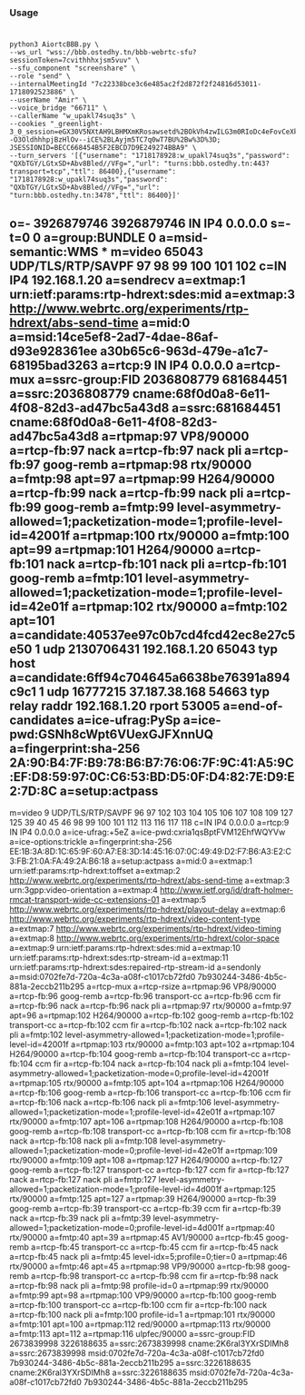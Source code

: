 ### Usage 

# 
    python3 AiortcBBB.py \
    --ws_url "wss://bbb.ostedhy.tn/bbb-webrtc-sfu?sessionToken=7cvithhhxjsm5vuv" \
    --sfu_component "screenshare" \
    --role "send" \
    --internalMeetingId "7c22338bce3c6e485ac2f2d872f2f24816d53011-1718092523886" \
    --userName "Amir" \
    --voice_bridge "66711" \
    --callerName "w_upakl74suq3s" \
    --cookies "_greenlight-3_0_session=eGX30V5NXtAH9LBHMXmKRosawsetd%2BOkVh4zwILG3m0RIoDc4eFovCeXknHeYdeq2WOKbeubD2HJDgI6ADrKFvXpinXdDHb%2FzZvUnRh%2FKCucyHORIjc61EKGYHt8yyF%2BGC8BFupYF%2FVDF5gSbjIXtb9KoQxP7MZL1O32OKMcr3XFe3%2FSOncbidmKEf%2F3FOSwBGX%2BAQHvvrt3F6qM8KUVHgTCLbJhQLGgnP2w1OsDuIHOy1Eeys5r0FiuDWRFZYg%2BhCxW7F%2BK9Gh69btG42GUW5pvh%2FxAzKGp6dabMb%2F4Tkkx%2FdGcdkRxuUpXPSXmofzHAYHie%2Bvm5Xs1FNt1F0H55D%2FiE4x0uOu4M%2FwwlsK5uK4SCSvZP8H755est6VDZRIQ8vDTY2a2mSVeNNQn4ExQmtpHFoj0f8zG09qwkQMa3x7cJf%2BF%2FB9wtuwoOw%3D%3D--O3OldhhhpjBzHlOv--iCE%2BLAyjm5TC7q0wT7BU%2Bw%3D%3D; JSESSIONID=BECC668454B5F2EBCD7D9E249274BBA9" \
    --turn_servers '[{"username": "1718178928:w_upakl74suq3s","password": "QXbTGY/LGtxSD+Abv8Bled//VFg=","url": "turns:bbb.ostedhy.tn:443?transport=tcp","ttl": 86400},{"username": "1718178928:w_upakl74suq3s","password": "QXbTGY/LGtxSD+Abv8Bled//VFg=","url": "turn:bbb.ostedhy.tn:3478","ttl": 86400}]'
o=- 3926879746 3926879746 IN IP4 0.0.0.0
s=-
t=0 0
a=group:BUNDLE 0
a=msid-semantic:WMS *
m=video 65043 UDP/TLS/RTP/SAVPF 97 98 99 100 101 102
c=IN IP4 192.168.1.20
a=sendrecv
a=extmap:1 urn:ietf:params:rtp-hdrext:sdes:mid
a=extmap:3 http://www.webrtc.org/experiments/rtp-hdrext/abs-send-time
a=mid:0
a=msid:14ce5ef8-2ad7-4dae-86af-d93e928361ee a30b65c6-963d-479e-a1c7-68195bad3263
a=rtcp:9 IN IP4 0.0.0.0
a=rtcp-mux
a=ssrc-group:FID 2036808779 681684451
a=ssrc:2036808779 cname:68f0d0a8-6e11-4f08-82d3-ad47bc5a43d8
a=ssrc:681684451 cname:68f0d0a8-6e11-4f08-82d3-ad47bc5a43d8
a=rtpmap:97 VP8/90000
a=rtcp-fb:97 nack
a=rtcp-fb:97 nack pli
a=rtcp-fb:97 goog-remb
a=rtpmap:98 rtx/90000
a=fmtp:98 apt=97
a=rtpmap:99 H264/90000
a=rtcp-fb:99 nack
a=rtcp-fb:99 nack pli
a=rtcp-fb:99 goog-remb
a=fmtp:99 level-asymmetry-allowed=1;packetization-mode=1;profile-level-id=42001f
a=rtpmap:100 rtx/90000
a=fmtp:100 apt=99
a=rtpmap:101 H264/90000
a=rtcp-fb:101 nack
a=rtcp-fb:101 nack pli
a=rtcp-fb:101 goog-remb
a=fmtp:101 level-asymmetry-allowed=1;packetization-mode=1;profile-level-id=42e01f
a=rtpmap:102 rtx/90000
a=fmtp:102 apt=101
a=candidate:40537ee97c0b7cd4fcd42ec8e27c5e50 1 udp 2130706431 192.168.1.20 65043 typ host
a=candidate:6ff94c704645a6638be76391a894c9c1 1 udp 16777215 37.187.38.168 54663 typ relay raddr 192.168.1.20 rport 53005
a=end-of-candidates
a=ice-ufrag:PySp
a=ice-pwd:GSNh8cWpt6VUexGJFXnnUQ
a=fingerprint:sha-256 2A:90:B4:7F:B9:78:B6:B7:76:06:7F:9C:41:A5:9C:EF:D8:59:97:0C:C6:53:BD:D5:0F:D4:82:7E:D9:E2:7D:8C
a=setup:actpass
--------
m=video 9 UDP/TLS/RTP/SAVPF 96 97 102 103 104 105 106 107 108 109 127 125 39 40 45 46 98 99 100 101 112 113 116 117 118
c=IN IP4 0.0.0.0
a=rtcp:9 IN IP4 0.0.0.0
a=ice-ufrag:+5eZ
a=ice-pwd:cxria1qsBptFVM12EhfWQYVw
a=ice-options:trickle
a=fingerprint:sha-256 EE:1B:3A:8D:1C:65:9F:60:A7:E8:3D:14:45:16:07:0C:49:49:D2:F7:B6:A3:E2:C3:FB:21:0A:FA:49:2A:B6:18
a=setup:actpass
a=mid:0
a=extmap:1 urn:ietf:params:rtp-hdrext:toffset
a=extmap:2 http://www.webrtc.org/experiments/rtp-hdrext/abs-send-time
a=extmap:3 urn:3gpp:video-orientation
a=extmap:4 http://www.ietf.org/id/draft-holmer-rmcat-transport-wide-cc-extensions-01
a=extmap:5 http://www.webrtc.org/experiments/rtp-hdrext/playout-delay
a=extmap:6 http://www.webrtc.org/experiments/rtp-hdrext/video-content-type
a=extmap:7 http://www.webrtc.org/experiments/rtp-hdrext/video-timing
a=extmap:8 http://www.webrtc.org/experiments/rtp-hdrext/color-space
a=extmap:9 urn:ietf:params:rtp-hdrext:sdes:mid
a=extmap:10 urn:ietf:params:rtp-hdrext:sdes:rtp-stream-id
a=extmap:11 urn:ietf:params:rtp-hdrext:sdes:repaired-rtp-stream-id
a=sendonly
a=msid:0702fe7d-720a-4c3a-a08f-c1017cb72fd0 7b930244-3486-4b5c-881a-2eccb211b295
a=rtcp-mux
a=rtcp-rsize
a=rtpmap:96 VP8/90000
a=rtcp-fb:96 goog-remb
a=rtcp-fb:96 transport-cc
a=rtcp-fb:96 ccm fir
a=rtcp-fb:96 nack
a=rtcp-fb:96 nack pli
a=rtpmap:97 rtx/90000
a=fmtp:97 apt=96
a=rtpmap:102 H264/90000
a=rtcp-fb:102 goog-remb
a=rtcp-fb:102 transport-cc
a=rtcp-fb:102 ccm fir
a=rtcp-fb:102 nack
a=rtcp-fb:102 nack pli
a=fmtp:102 level-asymmetry-allowed=1;packetization-mode=1;profile-level-id=42001f
a=rtpmap:103 rtx/90000
a=fmtp:103 apt=102
a=rtpmap:104 H264/90000
a=rtcp-fb:104 goog-remb
a=rtcp-fb:104 transport-cc
a=rtcp-fb:104 ccm fir
a=rtcp-fb:104 nack
a=rtcp-fb:104 nack pli
a=fmtp:104 level-asymmetry-allowed=1;packetization-mode=0;profile-level-id=42001f
a=rtpmap:105 rtx/90000
a=fmtp:105 apt=104
a=rtpmap:106 H264/90000
a=rtcp-fb:106 goog-remb
a=rtcp-fb:106 transport-cc
a=rtcp-fb:106 ccm fir
a=rtcp-fb:106 nack
a=rtcp-fb:106 nack pli
a=fmtp:106 level-asymmetry-allowed=1;packetization-mode=1;profile-level-id=42e01f
a=rtpmap:107 rtx/90000
a=fmtp:107 apt=106
a=rtpmap:108 H264/90000
a=rtcp-fb:108 goog-remb
a=rtcp-fb:108 transport-cc
a=rtcp-fb:108 ccm fir
a=rtcp-fb:108 nack
a=rtcp-fb:108 nack pli
a=fmtp:108 level-asymmetry-allowed=1;packetization-mode=0;profile-level-id=42e01f
a=rtpmap:109 rtx/90000
a=fmtp:109 apt=108
a=rtpmap:127 H264/90000
a=rtcp-fb:127 goog-remb
a=rtcp-fb:127 transport-cc
a=rtcp-fb:127 ccm fir
a=rtcp-fb:127 nack
a=rtcp-fb:127 nack pli
a=fmtp:127 level-asymmetry-allowed=1;packetization-mode=1;profile-level-id=4d001f
a=rtpmap:125 rtx/90000
a=fmtp:125 apt=127
a=rtpmap:39 H264/90000
a=rtcp-fb:39 goog-remb
a=rtcp-fb:39 transport-cc
a=rtcp-fb:39 ccm fir
a=rtcp-fb:39 nack
a=rtcp-fb:39 nack pli
a=fmtp:39 level-asymmetry-allowed=1;packetization-mode=0;profile-level-id=4d001f
a=rtpmap:40 rtx/90000
a=fmtp:40 apt=39
a=rtpmap:45 AV1/90000
a=rtcp-fb:45 goog-remb
a=rtcp-fb:45 transport-cc
a=rtcp-fb:45 ccm fir
a=rtcp-fb:45 nack
a=rtcp-fb:45 nack pli
a=fmtp:45 level-idx=5;profile=0;tier=0
a=rtpmap:46 rtx/90000
a=fmtp:46 apt=45
a=rtpmap:98 VP9/90000
a=rtcp-fb:98 goog-remb
a=rtcp-fb:98 transport-cc
a=rtcp-fb:98 ccm fir
a=rtcp-fb:98 nack
a=rtcp-fb:98 nack pli
a=fmtp:98 profile-id=0
a=rtpmap:99 rtx/90000
a=fmtp:99 apt=98
a=rtpmap:100 VP9/90000
a=rtcp-fb:100 goog-remb
a=rtcp-fb:100 transport-cc
a=rtcp-fb:100 ccm fir
a=rtcp-fb:100 nack
a=rtcp-fb:100 nack pli
a=fmtp:100 profile-id=1
a=rtpmap:101 rtx/90000
a=fmtp:101 apt=100
a=rtpmap:112 red/90000
a=rtpmap:113 rtx/90000
a=fmtp:113 apt=112
a=rtpmap:116 ulpfec/90000
a=ssrc-group:FID 2673839998 3226188635
a=ssrc:2673839998 cname:2K6ral3YXrSDIMh8
a=ssrc:2673839998 msid:0702fe7d-720a-4c3a-a08f-c1017cb72fd0 7b930244-3486-4b5c-881a-2eccb211b295
a=ssrc:3226188635 cname:2K6ral3YXrSDIMh8
a=ssrc:3226188635 msid:0702fe7d-720a-4c3a-a08f-c1017cb72fd0 7b930244-3486-4b5c-881a-2eccb211b295
